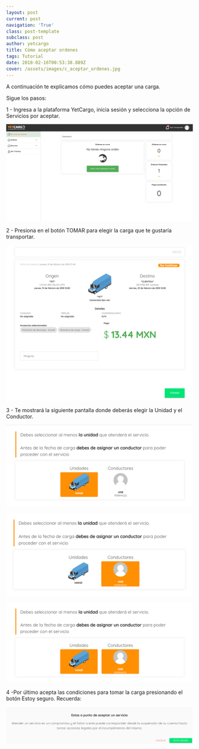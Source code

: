 ```yaml
---
layout: post
current: post
navigation: 'True'
class: post-template
subclass: post
author: yetcargo
title: Cómo aceptar ordenes
tags: Tutorial
date: 2018-02-16T00:53:38.889Z
cover: /assets/images/c_aceptar_ordenes.jpg
---
```

A continuación te explicamos cómo puedes aceptar una carga.

Sigue los pasos:

1 - Ingresa a la plataforma YetCargo, inicia sesión y selecciona la opción de Servicios por aceptar.

![null](/assets/images/1a.png)

2 - Presiona en el botón TOMAR  para elegir la carga que te gustaría transportar.

![null](/assets/images/12_to.jpg)

3 - Te mostrará la siguiente pantalla donde deberás elegir la Unidad y el Conductor.

![null](/assets/images/13_to.jpg)

![null](/assets/images/14_to.jpg)

![null](/assets/images/15_to.jpg)

4 -Por último acepta las condiciones para tomar la carga presionando el botón Estoy seguro.  Recuerda:

![null](/assets/images/16_to.jpg)
